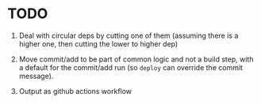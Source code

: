 # TODO

1. Deal with circular deps by cutting one of them (assuming there is a higher one, then cutting the
   lower to higher dep)
1. Move commit/add to be part of common logic and not a build step, with a default
   for the commit/add run (so `deploy` can override the commit message).

1. Output as github actions workflow
